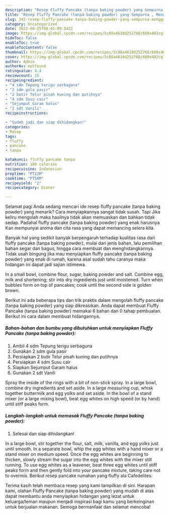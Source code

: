 ```yaml
---
description: "Resep Fluffy Pancake (tanpa baking powder) yang Sempurna , Menggugah Selera"
title: "Resep Fluffy Pancake (tanpa baking powder) yang Sempurna , Menggugah Selera"
slug: 343-resep-fluffy-pancake-tanpa-baking-powder-yang-sempurna-menggugah-selera
category: Uncategorized
date: 2022-08-25T08:41:09.542Z
image: https://img-global.cpcdn.com/recipes/5c88a4618d252768/680x482cq70/fluffy-pancake-tanpa-baking-powder-foto-resep-utama.jpg
hideToc: false
enableToc: true
enableTocContent: false
thumbnail: https://img-global.cpcdn.com/recipes/5c88a4618d252768/680x482cq70/fluffy-pancake-tanpa-baking-powder-foto-resep-utama.jpg
cover: https://img-global.cpcdn.com/recipes/5c88a4618d252768/680x482cq70/fluffy-pancake-tanpa-baking-powder-foto-resep-utama.jpg
author: Admin
authorAv: notfound
ratingvalue: 4.4
reviewcount: 15
recipeingredient:
- "4 sdm Tepung terigu serbaguna"
- "2 sdm gula pasir"
- "2 butir Telur pisah kuning dan putihnya"
- "4 sdm Susu cair"
- "Sejumput Garam halus"
- "2 sdt Vanili"
recipeinstructions:

- "Sudah jadi dan siap dihidangkan!"
categories:
- Resep
tags:
- fluffy
- pancake
- tanpa

katakunci: fluffy pancake tanpa 
nutrition: 189 calories
recipecuisine: Indonesian
preptime: "PT22M"
cooktime: "PT58M"
recipeyield: "2"
recipecategory: Dinner

---
```



Selamat pagi Anda sedang mencari ide resep fluffy pancake (tanpa baking powder) yang menarik? Cara menyiapkannya sangat tidak susah. Tapi Jika keliru mengolah maka hasilnya tidak akan memuaskan dan bahkan tidak sedap. Padahal fluffy pancake (tanpa baking powder) yang enak harusnya Kan mempunyai aroma dan cita rasa yang dapat memancing selera kita.


Banyak hal yang sedikit banyak berpengaruh terhadap kualitas rasa dari fluffy pancake (tanpa baking powder), mulai dari jenis bahan, lalu pemilihan bahan segar dan bagus, hingga cara membuat dan menghidangkannya. Tidak usah bingung jika mau menyiapkan fluffy pancake (tanpa baking powder) yang enak di rumah, karena asal sudah tahu caranya maka hidangan ini dapat jadi sajian istimewa.

In a small bowl, combine flour, sugar, baking powder and salt. Combine egg, milk and shortening; stir into dry ingredients just until moistened. Turn when bubbles form on top of pancakes; cook until the second side is golden brown.


Berikut ini ada beberapa tips dan trik praktis dalam mengolah fluffy pancake (tanpa baking powder) yang siap dikreasikan. Anda dapat membuat Fluffy Pancake (tanpa baking powder) memakai 6 bahan dan 0 tahap pembuatan. Berikut ini cara dalam membuat hidangannya.

<!--inarticleads1-->

##### Bahan-bahan dan bumbu yang dibutuhkan untuk menyiapkan Fluffy Pancake (tanpa baking powder):

1. Ambil 4 sdm Tepung terigu serbaguna
1. Gunakan 2 sdm gula pasir
1. Persiapkan 2 butir Telur pisah kuning dan putihnya
1. Persiapkan 4 sdm Susu cair
1. Siapkan Sejumput Garam halus
1. Gunakan 2 sdt Vanili


Spray the inside of the rings with a bit of non-stick spray. In a large bowl, combine dry ingredients and set aside. In a large measuring cup, whisk together buttermilk and egg yolks and set aside. In the bowl of a stand mixer (or a large mixing bowl), beat egg whites on high speed (or by hand) until stiff peaks form. 

<!--inarticleads2-->

##### Langkah-langkah untuk memasak Fluffy Pancake (tanpa baking powder):


1. Selesai dan siap dihidangkan!

In a large bowl, stir together the flour, salt, milk, vanilla, and egg yolks just until smooth. In a separate bowl, whip the egg whites with a hand mixer or a stand mixer on medium speed. Once the egg whites are beginning to thicken, slowly stream the sugar into the egg whites with the mixer still running. To use egg whites as a leavener, beat three egg whites until stiff peaks form and then gently fold into your pancake mixture, taking care not to overmix. Berikut resep pancake rumahan yang fluffy ala Cafedelites. 

Terima kasih telah membaca resep yang kami tampilkan di sini. Harapan kami, olahan Fluffy Pancake (tanpa baking powder) yang mudah di atas dapat membantu anda menyiapkan hidangan yang lezat untuk keluarga/teman maupun menjadi inspirasi bagi kamu yang berkeinginan untuk berjualan makanan. Semoga bermanfaat dan selamat mencoba!

